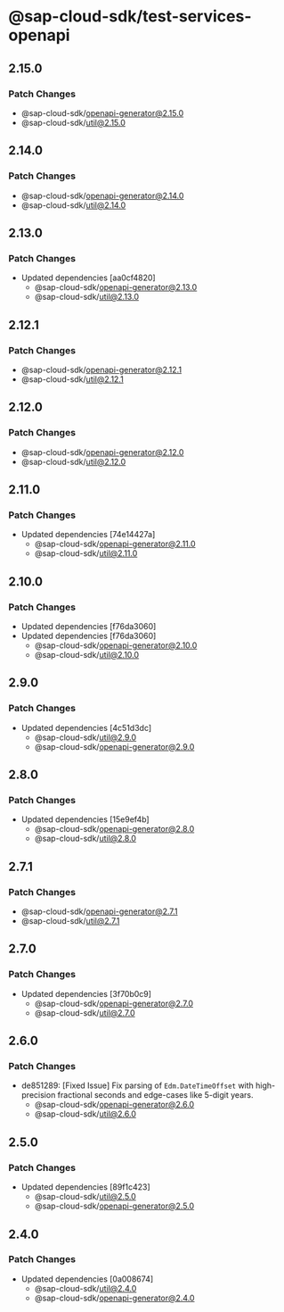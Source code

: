# @sap-cloud-sdk/test-services-openapi

## 2.15.0

### Patch Changes

- @sap-cloud-sdk/openapi-generator@2.15.0
- @sap-cloud-sdk/util@2.15.0

## 2.14.0

### Patch Changes

- @sap-cloud-sdk/openapi-generator@2.14.0
- @sap-cloud-sdk/util@2.14.0

## 2.13.0

### Patch Changes

- Updated dependencies [aa0cf4820]
  - @sap-cloud-sdk/openapi-generator@2.13.0
  - @sap-cloud-sdk/util@2.13.0

## 2.12.1

### Patch Changes

- @sap-cloud-sdk/openapi-generator@2.12.1
- @sap-cloud-sdk/util@2.12.1

## 2.12.0

### Patch Changes

- @sap-cloud-sdk/openapi-generator@2.12.0
- @sap-cloud-sdk/util@2.12.0

## 2.11.0

### Patch Changes

- Updated dependencies [74e14427a]
  - @sap-cloud-sdk/openapi-generator@2.11.0
  - @sap-cloud-sdk/util@2.11.0

## 2.10.0

### Patch Changes

- Updated dependencies [f76da3060]
- Updated dependencies [f76da3060]
  - @sap-cloud-sdk/openapi-generator@2.10.0
  - @sap-cloud-sdk/util@2.10.0

## 2.9.0

### Patch Changes

- Updated dependencies [4c51d3dc]
  - @sap-cloud-sdk/util@2.9.0
  - @sap-cloud-sdk/openapi-generator@2.9.0

## 2.8.0

### Patch Changes

- Updated dependencies [15e9ef4b]
  - @sap-cloud-sdk/openapi-generator@2.8.0
  - @sap-cloud-sdk/util@2.8.0

## 2.7.1

### Patch Changes

- @sap-cloud-sdk/openapi-generator@2.7.1
- @sap-cloud-sdk/util@2.7.1

## 2.7.0

### Patch Changes

- Updated dependencies [3f70b0c9]
  - @sap-cloud-sdk/openapi-generator@2.7.0
  - @sap-cloud-sdk/util@2.7.0

## 2.6.0

### Patch Changes

- de851289: [Fixed Issue] Fix parsing of `Edm.DateTimeOffset` with high-precision fractional seconds and edge-cases like 5-digit years.
  - @sap-cloud-sdk/openapi-generator@2.6.0
  - @sap-cloud-sdk/util@2.6.0

## 2.5.0

### Patch Changes

- Updated dependencies [89f1c423]
  - @sap-cloud-sdk/util@2.5.0
  - @sap-cloud-sdk/openapi-generator@2.5.0

## 2.4.0

### Patch Changes

- Updated dependencies [0a008674]
  - @sap-cloud-sdk/util@2.4.0
  - @sap-cloud-sdk/openapi-generator@2.4.0
